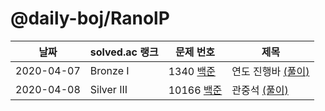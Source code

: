 # @daily-boj/RanolP

| 날짜       | solved.ac 랭크 | 문제 번호                         | 제목                                                         |
| ---------- | -------------- | --------------------------------- | ------------------------------------------------------------ |
| 2020-04-07 | Bronze I       | 1340 [백준](http://noj.am/1340)   | 연도 진행바 [(풀이)](https://github.com/daily-boj/RanolP/blob/master/P1340.py) |
| 2020-04-08 | Silver III     | 10166 [백준](http://noj.am/10166) | 관중석 [(풀이)](https://github.com/daily-boj/RanolP/blob/master/10166/solution.py) |

